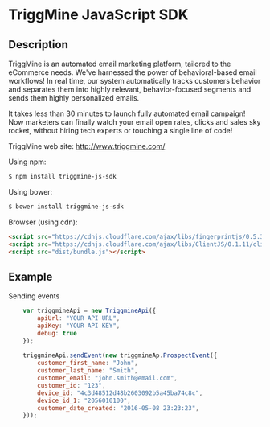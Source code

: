 # TriggMine JavaScript SDK
## Description
TriggMine is an automated email marketing platform, tailored to the eCommerce needs. We've harnessed the power of behavioral-based email workflows! In real time, our system automatically tracks customers behavior and separates them into highly relevant, behavior-focused segments and sends them highly personalized emails.

It takes less than 30 minutes to launch fully automated email campaign! Now marketers can finally watch your email open rates, clicks and sales sky rocket, without hiring tech experts or touching a single line of code!

TriggMine web site: http://www.triggmine.com/

Using npm:

```bash
$ npm install triggmine-js-sdk
```

Using bower:

```bash
$ bower install triggmine-js-sdk
```

Browser (using cdn):

```html
<script src="https://cdnjs.cloudflare.com/ajax/libs/fingerprintjs/0.5.3/fingerprint.min.js"></script>
<script src="https://cdnjs.cloudflare.com/ajax/libs/ClientJS/0.1.11/client.min.js"></script>
<script src="dist/bundle.js"></script>
```


## Example

Sending events

```js
    var triggmineApi = new TriggmineApi({
        apiUrl: "YOUR API URL",
        apiKey: "YOUR API KEY",
        debug: true
    });
    
    triggmineApi.sendEvent(new triggmineAp.ProspectEvent({
        customer_first_name: "John",        
        customer_last_name: "Smith",
        customer_email: "john.smith@email.com",
        customer_id: "123",
        device_id: "4c3d48512d48b2603092b5a45ba74c8c",
        device_id_1: "2056010100",
        customer_date_created: "2016-05-08 23:23:23",
    }));
```



